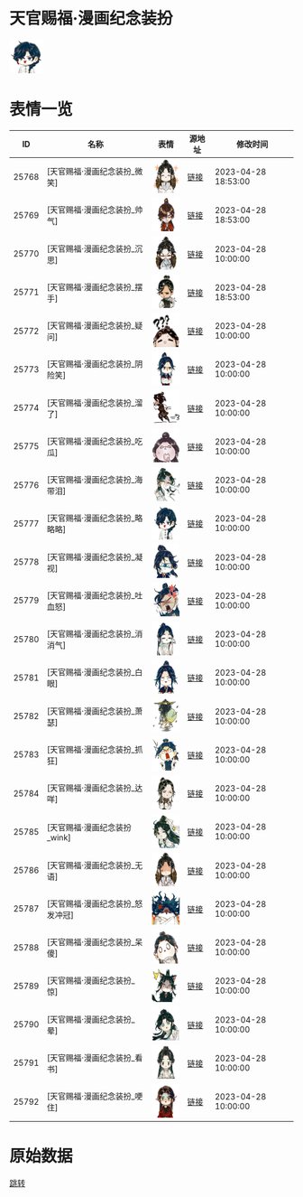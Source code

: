 # 天官赐福·漫画纪念装扮

<img src="./cover.png" height="60" alt="cover" />

# 表情一览

|ID|名称|表情|源地址|修改时间|
|----|----|----|----|----|
|25768|[天官赐福·漫画纪念装扮_微笑]|<img src="./pic/025768_%5B天官赐福·漫画纪念装扮_微笑%5D.png" height="60" alt="微笑"/>|[链接](https://i0.hdslb.com/bfs/garb/0412953428d21a46ebea8a3dfaa8918d125c8839.png)|2023-04-28 18:53:00|
|25769|[天官赐福·漫画纪念装扮_帅气]|<img src="./pic/025769_%5B天官赐福·漫画纪念装扮_帅气%5D.png" height="60" alt="帅气"/>|[链接](https://i0.hdslb.com/bfs/garb/f9a068cfae6d7361900e337483bd57f2b5d738af.png)|2023-04-28 18:53:00|
|25770|[天官赐福·漫画纪念装扮_沉思]|<img src="./pic/025770_%5B天官赐福·漫画纪念装扮_沉思%5D.png" height="60" alt="沉思"/>|[链接](https://i0.hdslb.com/bfs/garb/1cc99cd1902c640be6fead792f3fc048eae814fe.png)|2023-04-28 10:00:00|
|25771|[天官赐福·漫画纪念装扮_摆手]|<img src="./pic/025771_%5B天官赐福·漫画纪念装扮_摆手%5D.png" height="60" alt="摆手"/>|[链接](https://i0.hdslb.com/bfs/garb/5ead33994ec0dd7752576342dec26ea2abbf13f8.png)|2023-04-28 18:53:00|
|25772|[天官赐福·漫画纪念装扮_疑问]|<img src="./pic/025772_%5B天官赐福·漫画纪念装扮_疑问%5D.png" height="60" alt="疑问"/>|[链接](https://i0.hdslb.com/bfs/garb/597bc51ac5e497844d0669a09735d3f93c85c6dd.png)|2023-04-28 10:00:00|
|25773|[天官赐福·漫画纪念装扮_阴险笑]|<img src="./pic/025773_%5B天官赐福·漫画纪念装扮_阴险笑%5D.png" height="60" alt="阴险笑"/>|[链接](https://i0.hdslb.com/bfs/garb/c0af83c9ec377fa8401ab90961206502ee709ef7.png)|2023-04-28 10:00:00|
|25774|[天官赐福·漫画纪念装扮_溜了]|<img src="./pic/025774_%5B天官赐福·漫画纪念装扮_溜了%5D.png" height="60" alt="溜了"/>|[链接](https://i0.hdslb.com/bfs/garb/8f729b8f7ad112b4fcc494a246a028871738050e.png)|2023-04-28 10:00:00|
|25775|[天官赐福·漫画纪念装扮_吃瓜]|<img src="./pic/025775_%5B天官赐福·漫画纪念装扮_吃瓜%5D.png" height="60" alt="吃瓜"/>|[链接](https://i0.hdslb.com/bfs/garb/6eb37498b8d97cf3f96862cd6bee4ee7814ac5b5.png)|2023-04-28 10:00:00|
|25776|[天官赐福·漫画纪念装扮_海带泪]|<img src="./pic/025776_%5B天官赐福·漫画纪念装扮_海带泪%5D.png" height="60" alt="海带泪"/>|[链接](https://i0.hdslb.com/bfs/garb/42a1a56f04f37adef7c566d04d6dd20e993a7c74.png)|2023-04-28 10:00:00|
|25777|[天官赐福·漫画纪念装扮_略略略]|<img src="./pic/025777_%5B天官赐福·漫画纪念装扮_略略略%5D.png" height="60" alt="略略略"/>|[链接](https://i0.hdslb.com/bfs/garb/79f32f53276599aeb35f93fa3759262df8b63ee7.png)|2023-04-28 10:00:00|
|25778|[天官赐福·漫画纪念装扮_凝视]|<img src="./pic/025778_%5B天官赐福·漫画纪念装扮_凝视%5D.png" height="60" alt="凝视"/>|[链接](https://i0.hdslb.com/bfs/garb/bc748821a90f2c1963f8fe846a7cf2adbce0ce02.png)|2023-04-28 10:00:00|
|25779|[天官赐福·漫画纪念装扮_吐血怒]|<img src="./pic/025779_%5B天官赐福·漫画纪念装扮_吐血怒%5D.png" height="60" alt="吐血怒"/>|[链接](https://i0.hdslb.com/bfs/garb/baad879a68414f22ba7e057e2d9149fd994e3957.png)|2023-04-28 10:00:00|
|25780|[天官赐福·漫画纪念装扮_消消气]|<img src="./pic/025780_%5B天官赐福·漫画纪念装扮_消消气%5D.png" height="60" alt="消消气"/>|[链接](https://i0.hdslb.com/bfs/garb/6b5c63a0dcf5931ea8ecc2a6ba3614e3c95054df.png)|2023-04-28 10:00:00|
|25781|[天官赐福·漫画纪念装扮_白眼]|<img src="./pic/025781_%5B天官赐福·漫画纪念装扮_白眼%5D.png" height="60" alt="白眼"/>|[链接](https://i0.hdslb.com/bfs/garb/76d6acd37c04abad7bb5e2128cca9afc439fce25.png)|2023-04-28 10:00:00|
|25782|[天官赐福·漫画纪念装扮_萧瑟]|<img src="./pic/025782_%5B天官赐福·漫画纪念装扮_萧瑟%5D.png" height="60" alt="萧瑟"/>|[链接](https://i0.hdslb.com/bfs/garb/73fde399e5242679a029bf49c050d8531160b565.png)|2023-04-28 10:00:00|
|25783|[天官赐福·漫画纪念装扮_抓狂]|<img src="./pic/025783_%5B天官赐福·漫画纪念装扮_抓狂%5D.png" height="60" alt="抓狂"/>|[链接](https://i0.hdslb.com/bfs/garb/ca2d4b89912a54ba68590eb7e3fb03bbd5476090.png)|2023-04-28 10:00:00|
|25784|[天官赐福·漫画纪念装扮_达咩]|<img src="./pic/025784_%5B天官赐福·漫画纪念装扮_达咩%5D.png" height="60" alt="达咩"/>|[链接](https://i0.hdslb.com/bfs/garb/735f9e272e68ae7f17c7bc8dd6e5754db769538c.png)|2023-04-28 10:00:00|
|25785|[天官赐福·漫画纪念装扮_wink]|<img src="./pic/025785_%5B天官赐福·漫画纪念装扮_wink%5D.png" height="60" alt="wink"/>|[链接](https://i0.hdslb.com/bfs/garb/2ee0816630bbefba9e3672440f104af8d821e1c2.png)|2023-04-28 10:00:00|
|25786|[天官赐福·漫画纪念装扮_无语]|<img src="./pic/025786_%5B天官赐福·漫画纪念装扮_无语%5D.png" height="60" alt="无语"/>|[链接](https://i0.hdslb.com/bfs/garb/4932fdda3119cdf010483ed60437eb270ad277bc.png)|2023-04-28 10:00:00|
|25787|[天官赐福·漫画纪念装扮_怒发冲冠]|<img src="./pic/025787_%5B天官赐福·漫画纪念装扮_怒发冲冠%5D.png" height="60" alt="怒发冲冠"/>|[链接](https://i0.hdslb.com/bfs/garb/03e8a157119787ee862e97513a23fdb49b720fcb.png)|2023-04-28 10:00:00|
|25788|[天官赐福·漫画纪念装扮_呆傻]|<img src="./pic/025788_%5B天官赐福·漫画纪念装扮_呆傻%5D.png" height="60" alt="呆傻"/>|[链接](https://i0.hdslb.com/bfs/garb/882b1d1abc9e3043b2f50e3698a82fbda4008412.png)|2023-04-28 10:00:00|
|25789|[天官赐福·漫画纪念装扮_惊]|<img src="./pic/025789_%5B天官赐福·漫画纪念装扮_惊%5D.png" height="60" alt="惊"/>|[链接](https://i0.hdslb.com/bfs/garb/4e8f982b8aa3145e946a07f384f27c6c1a7b4065.png)|2023-04-28 10:00:00|
|25790|[天官赐福·漫画纪念装扮_晕]|<img src="./pic/025790_%5B天官赐福·漫画纪念装扮_晕%5D.png" height="60" alt="晕"/>|[链接](https://i0.hdslb.com/bfs/garb/ec41d25902ecb55f4dd98d6188c2ad69e486b7fd.png)|2023-04-28 10:00:00|
|25791|[天官赐福·漫画纪念装扮_看书]|<img src="./pic/025791_%5B天官赐福·漫画纪念装扮_看书%5D.png" height="60" alt="看书"/>|[链接](https://i0.hdslb.com/bfs/garb/97dc1c5d3ca6668677833243deaf174e2a84771a.png)|2023-04-28 10:00:00|
|25792|[天官赐福·漫画纪念装扮_哽住]|<img src="./pic/025792_%5B天官赐福·漫画纪念装扮_哽住%5D.png" height="60" alt="哽住"/>|[链接](https://i0.hdslb.com/bfs/garb/e0355c6731af02a8312316c9b37086f059773a10.png)|2023-04-28 10:00:00|

# 原始数据

[跳转](./raw.json)


